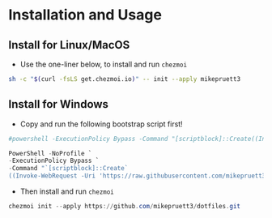 # Installation and Usage

## Install for Linux/MacOS

- Use the one-liner below, to install and run `chezmoi`

```bash
sh -c "$(curl -fsLS get.chezmoi.io)" -- init --apply mikepruett3
```

## Install for Windows

- Copy and run the following bootstrap script first!

```powershell
#powershell -ExecutionPolicy Bypass -Command "[scriptblock]::Create((Invoke-WebRequest "https://raw.githubusercontent.com/mikepruett3/dotfiles/refs/heads/main/dot_bootstrap/windows/ps1/Windows-Bootstrap.ps1").Content).Invoke();"

PowerShell -NoProfile `
-ExecutionPolicy Bypass `
-Command "`[scriptblock]::Create`
((Invoke-WebRequest -Uri 'https://raw.githubusercontent.com/mikepruett3/dotfiles/refs/heads/main/dot_bootstrap/windows/ps1/Windows-Bootstrap.ps1').Content).Invoke();"
```

- Then install and run `chezmoi`

```powershell
chezmoi init --apply https://github.com/mikepruett3/dotfiles.git
```
